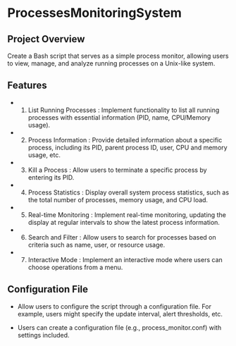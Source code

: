 # ProcessesMonitoringSystem


## Project Overview
Create a Bash script that serves as a simple process monitor, allowing users to view, manage, and analyze running processes on a Unix-like system.


## Features
- 1. List Running Processes :
	Implement functionality to list all running processes with essential information (PID, name, CPU/Memory usage).
	
- 2. Process Information :
	Provide detailed information about a specific process, including its PID, parent process ID, user, CPU and memory usage, etc.
	
- 3. Kill a Process :
	Allow users to terminate a specific process by entering its PID.

- 4. Process Statistics :
	Display overall system process statistics, such as the total number of processes, memory usage, and CPU load.
	
- 5. Real-time Monitoring :
	Implement real-time monitoring, updating the display at regular intervals to show the latest process information.	
	
- 6. Search and Filter :
	Allow users to search for processes based on criteria such as name, user, or resource usage.

- 7. Interactive Mode :
	Implement an interactive mode where users can choose operations from a menu.
	
	
## Configuration File
- Allow users to configure the script through a configuration file. For example, users might specify the update interval, alert thresholds, etc.

- Users can create a configuration file (e.g., process_monitor.conf) with settings included.
